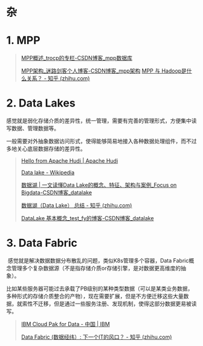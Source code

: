 # 杂

# 1. MPP

> [MPP概述_trocp的专栏-CSDN博客_mpp数据库](https://blog.csdn.net/trocp/article/details/86687206)
>
> [MPP架构_迷路剑客个人博客-CSDN博客_mpp架构](https://blog.csdn.net/baichoufei90/article/details/84328666)
> [MPP 与 Hadoop是什么关系？ - 知乎 (zhihu.com)](https://www.zhihu.com/question/22037987)

# 2. Data Lakes

​	感觉就是弱化存储介质的差异性，统一管理，需要有完善的管理形式，方便集中读写数据、管理数据等。

​	一般需要对外抽象数据访问形式，使得能够简易地接入各种数据处理组件，而不过多地关心底层数据存储的差异性。

> [Hello from Apache Hudi | Apache Hudi](https://hudi.apache.org/)
>
> [Data lake - Wikipedia](https://en.wikipedia.org/wiki/Data_lake)
>
> [数据湖 | 一文读懂Data Lake的概念、特征、架构与案例_Focus on Bigdata-CSDN博客_datalake](https://blog.csdn.net/u011598442/article/details/106610486)
>
> [数据湖（Data Lake） 总结 - 知乎 (zhihu.com)](https://zhuanlan.zhihu.com/p/91165577)
>
> [DataLake 基本概念_test_fy的博客-CSDN博客_datalake](https://blog.csdn.net/test_fy/article/details/80881958)

# 3. Data Fabric

​	感觉就是解决数据数据分布散乱的问题，类似K8s管理多个容器，Data Fabric概念管理多个复杂数据源（不是指存储介质or存储引擎，是对数据更高维度的抽象）。

​	比如某些服务器可能过去承载了PB级别的某种类型数据（可以是某类业务数据，多种形式的存储介质整合的产物），现在需要扩展，但是不方便迁移这些大量数据，就索性不迁移，但是通过一些服务注册、发现机制，使得这部分数据更易被读写。

> [IBM Cloud Pak for Data - 中国 | IBM](https://www.ibm.com/cn-zh/products/cloud-pak-for-data)
>
> [Data Fabric (数据经纬）: 下一个IT的风口？ - 知乎 (zhihu.com)](https://zhuanlan.zhihu.com/p/400354162)